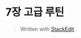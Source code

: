 # 7장 고급 루틴




> Written with [StackEdit](https://stackedit.io/).
<!--stackedit_data:
eyJoaXN0b3J5IjpbLTEwMzk3ODAwNzhdfQ==
-->